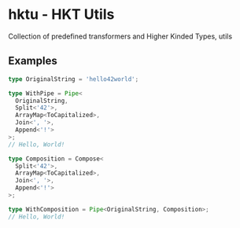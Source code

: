 # hktu - HKT Utils

Collection of predefined transformers and Higher Kinded Types, utils

## Examples

```ts
type OriginalString = 'hello42world';

type WithPipe = Pipe<
  OriginalString,
  Split<'42'>,
  ArrayMap<ToCapitalized>,
  Join<', '>,
  Append<'!'>
>;
// Hello, World!

type Composition = Compose<
  Split<'42'>,
  ArrayMap<ToCapitalized>,
  Join<', '>,
  Append<'!'>
>;

type WithComposition = Pipe<OriginalString, Composition>;
// Hello, World!
```
